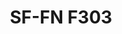 ---
title: "SF-FN F303"
description: "Pernos Hexagonales"
main:
  id: 4
  content: |
    Presentamos los Pernos Hexagonales SF-FN F303 – la elección perfecta para aplicaciones de fijación de trabajo pesado. Elaborados con precisión y durabilidad en mente, estos pernos hexagonales proporcionan la fuerza y confiabilidad que necesitas para tus proyectos más duros.
  imgCard: "https://images.unsplash.com/photo-1581092160562-40aa08e78837?w=400&h=300&fit=crop"
  imgMain: "https://images.unsplash.com/photo-1581092160562-40aa08e78837?w=800&h=600&fit=crop"
  imgAlt: "Cajas de muestra de pernos hexagonales"
tabs:
  - id: "tabs-with-card-item-1"
    dataTab: "#tabs-with-card-1"
    title: "Descripción"
  - id: "tabs-with-card-item-2"
    dataTab: "#tabs-with-card-2"
    title: "Especificaciones"
  - id: "tabs-with-card-item-3"
    dataTab: "#tabs-with-card-3"
    title: "Planos"
longDescription:
  title: "Soluciones de Fijación de Trabajo Pesado"
  subTitle: |
    Los Pernos Hexagonales SF-FN F303 están diseñados para manejar los desafíos de fijación más duros con facilidad. Ya sea que estés trabajando en proyectos de construcción o maquinaria pesada, estos pernos hexagonales entregan la fuerza y confiabilidad que necesitas.
  btnTitle: "Contactar ventas para saber más"
  btnURL: "#"
descriptionList:
  - title: "Fuerza y Durabilidad"
    subTitle: "Construidos con materiales de alta calidad, estos pernos hexagonales están construidos para resistir cargas pesadas y condiciones duras."
  - title: "Ingeniería de Precisión"
    subTitle: "Diseñados con roscas cortadas con precisión y especificaciones exactas, asegurando un ajuste apretado y seguro cada vez."
  - title: "Versatilidad"
    subTitle: "Adecuados para una amplia gama de aplicaciones, desde construcción hasta maquinaria, proporcionando soluciones de fijación versátiles."
specificationsLeft:
  - title: "Material"
    subTitle: "Hechos de acero o aleación de grado premium, ofreciendo fuerza excepcional y resistencia a la corrosión."
  - title: "Diseño de Rosca"
    subTitle: "Roscas cortadas con precisión aseguran agarre óptimo y confiabilidad, incluso en ambientes de alto estrés."
  - title: "Cantidad"
    subTitle: "Cada conjunto incluye una cantidad suficiente de pernos hexagonales para abordar varios proyectos y aplicaciones."
  - title: "Tamaños"
    subTitle: "Disponible en una gama de tamaños para acomodar diferentes requisitos de proyecto, asegurando versatilidad y compatibilidad."
specificationsRight:
  - title: "Acabado"
    subTitle: "Terminados con un recubrimiento protector para mejorar la resistencia a la corrosión y extender la vida útil."
  - title: "Capacidad de Carga"
    subTitle: "Diseñados para cumplir o exceder estándares de la industria para capacidad de carga, asegurando rendimiento confiable bajo cargas pesadas."
  - title: "Certificaciones"
    subTitle: "Cumple con estándares y certificaciones relevantes de la industria, garantizando calidad y confiabilidad."
  - title: "Aplicaciones"
    subTitle: "Ideal para uso en construcción, maquinaria, automotriz y otras aplicaciones de trabajo pesado que demandan fijación fuerte y confiable."
blueprints:
  first: "https://images.unsplash.com/photo-1581092160562-40aa08e78837?w=600&h=400&fit=crop"
  second: "https://images.unsplash.com/photo-1581092160562-40aa08e78837?w=600&h=400&fit=crop"
---